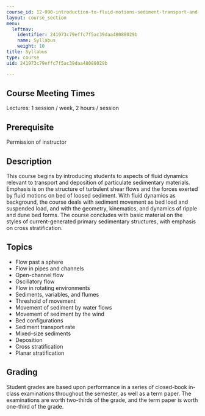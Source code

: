 ```yaml
---
course_id: 12-090-introduction-to-fluid-motions-sediment-transport-and-current-generated-sedimentary-structures-fall-2006
layout: course_section
menu:
  leftnav:
    identifier: 241973c79effc7f5ac39daa48088029b
    name: Syllabus
    weight: 10
title: Syllabus
type: course
uid: 241973c79effc7f5ac39daa48088029b

---
```


Course Meeting Times
--------------------

Lectures: 1 session / week, 2 hours / session

Prerequisite
------------

Permission of instructor

Description
-----------

This course begins by introducing students to aspects of fluid dynamics relevant to transport and deposition of particulate sedimentary materials. Emphasis is on the structure of turbulent shear flows and the forces exerted by fluid motions on bed of loosed sediment. With fluid dynamics as background, the course deals with sediment movement as bed load and suspended load, and with the geometry, kinematics, and dynamics of ripple and dune bed forms. The course concludes with basic material on the styles of current-generated primary sedimentary structures, with emphasis on cross stratification.

Topics
------

*   Flow past a sphere
*   Flow in pipes and channels
*   Open-channel flow
*   Oscillatory flow
*   Flow in rotating environments
*   Sediments, variables, and flumes
*   Threshold of movement
*   Movement of sediment by water flows
*   Movement of sediment by the wind
*   Bed configurations
*   Sediment transport rate
*   Mixed-size sediments
*   Deposition
*   Cross stratification
*   Planar stratification

Grading
-------

Student grades are based upon performance in a series of closed-book in-class examinations throughout the semester, as well as a term paper. The examinations are worth two-thirds of the grade, and the term paper is worth one-third of the grade.